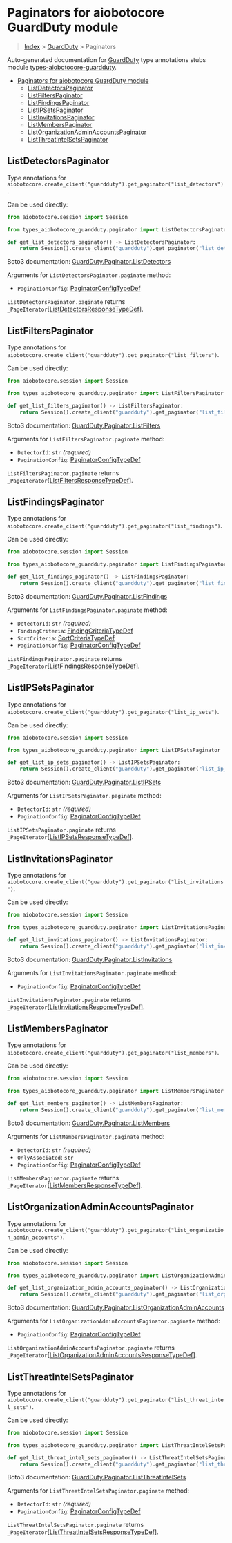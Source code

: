 <a id="paginators-for-aiobotocore-guardduty-module"></a>

# Paginators for aiobotocore GuardDuty module

> [Index](..) > [GuardDuty](.) > Paginators

Auto-generated documentation for
[GuardDuty](https://boto3.amazonaws.com/v1/documentation/api/latest/reference/services/guardduty.html#GuardDuty)
type annotations stubs module
[types-aiobotocore-guardduty](https://pypi.org/project/types-aiobotocore-guardduty/).

- [Paginators for aiobotocore GuardDuty module](#paginators-for-aiobotocore-guardduty-module)
  - [ListDetectorsPaginator](#listdetectorspaginator)
  - [ListFiltersPaginator](#listfilterspaginator)
  - [ListFindingsPaginator](#listfindingspaginator)
  - [ListIPSetsPaginator](#listipsetspaginator)
  - [ListInvitationsPaginator](#listinvitationspaginator)
  - [ListMembersPaginator](#listmemberspaginator)
  - [ListOrganizationAdminAccountsPaginator](#listorganizationadminaccountspaginator)
  - [ListThreatIntelSetsPaginator](#listthreatintelsetspaginator)

<a id="listdetectorspaginator"></a>

## ListDetectorsPaginator

Type annotations for
`aiobotocore.create_client("guardduty").get_paginator("list_detectors")`.

Can be used directly:

```python
from aiobotocore.session import Session

from types_aiobotocore_guardduty.paginator import ListDetectorsPaginator

def get_list_detectors_paginator() -> ListDetectorsPaginator:
    return Session().create_client("guardduty").get_paginator("list_detectors")
```

Boto3 documentation:
[GuardDuty.Paginator.ListDetectors](https://boto3.amazonaws.com/v1/documentation/api/latest/reference/services/guardduty.html#GuardDuty.Paginator.ListDetectors)

Arguments for `ListDetectorsPaginator.paginate` method:

- `PaginationConfig`:
  [PaginatorConfigTypeDef](./type_defs.md#paginatorconfigtypedef)

`ListDetectorsPaginator.paginate` returns
`_PageIterator`\[[ListDetectorsResponseTypeDef](./type_defs.md#listdetectorsresponsetypedef)\].

<a id="listfilterspaginator"></a>

## ListFiltersPaginator

Type annotations for
`aiobotocore.create_client("guardduty").get_paginator("list_filters")`.

Can be used directly:

```python
from aiobotocore.session import Session

from types_aiobotocore_guardduty.paginator import ListFiltersPaginator

def get_list_filters_paginator() -> ListFiltersPaginator:
    return Session().create_client("guardduty").get_paginator("list_filters")
```

Boto3 documentation:
[GuardDuty.Paginator.ListFilters](https://boto3.amazonaws.com/v1/documentation/api/latest/reference/services/guardduty.html#GuardDuty.Paginator.ListFilters)

Arguments for `ListFiltersPaginator.paginate` method:

- `DetectorId`: `str` *(required)*
- `PaginationConfig`:
  [PaginatorConfigTypeDef](./type_defs.md#paginatorconfigtypedef)

`ListFiltersPaginator.paginate` returns
`_PageIterator`\[[ListFiltersResponseTypeDef](./type_defs.md#listfiltersresponsetypedef)\].

<a id="listfindingspaginator"></a>

## ListFindingsPaginator

Type annotations for
`aiobotocore.create_client("guardduty").get_paginator("list_findings")`.

Can be used directly:

```python
from aiobotocore.session import Session

from types_aiobotocore_guardduty.paginator import ListFindingsPaginator

def get_list_findings_paginator() -> ListFindingsPaginator:
    return Session().create_client("guardduty").get_paginator("list_findings")
```

Boto3 documentation:
[GuardDuty.Paginator.ListFindings](https://boto3.amazonaws.com/v1/documentation/api/latest/reference/services/guardduty.html#GuardDuty.Paginator.ListFindings)

Arguments for `ListFindingsPaginator.paginate` method:

- `DetectorId`: `str` *(required)*
- `FindingCriteria`:
  [FindingCriteriaTypeDef](./type_defs.md#findingcriteriatypedef)
- `SortCriteria`: [SortCriteriaTypeDef](./type_defs.md#sortcriteriatypedef)
- `PaginationConfig`:
  [PaginatorConfigTypeDef](./type_defs.md#paginatorconfigtypedef)

`ListFindingsPaginator.paginate` returns
`_PageIterator`\[[ListFindingsResponseTypeDef](./type_defs.md#listfindingsresponsetypedef)\].

<a id="listipsetspaginator"></a>

## ListIPSetsPaginator

Type annotations for
`aiobotocore.create_client("guardduty").get_paginator("list_ip_sets")`.

Can be used directly:

```python
from aiobotocore.session import Session

from types_aiobotocore_guardduty.paginator import ListIPSetsPaginator

def get_list_ip_sets_paginator() -> ListIPSetsPaginator:
    return Session().create_client("guardduty").get_paginator("list_ip_sets")
```

Boto3 documentation:
[GuardDuty.Paginator.ListIPSets](https://boto3.amazonaws.com/v1/documentation/api/latest/reference/services/guardduty.html#GuardDuty.Paginator.ListIPSets)

Arguments for `ListIPSetsPaginator.paginate` method:

- `DetectorId`: `str` *(required)*
- `PaginationConfig`:
  [PaginatorConfigTypeDef](./type_defs.md#paginatorconfigtypedef)

`ListIPSetsPaginator.paginate` returns
`_PageIterator`\[[ListIPSetsResponseTypeDef](./type_defs.md#listipsetsresponsetypedef)\].

<a id="listinvitationspaginator"></a>

## ListInvitationsPaginator

Type annotations for
`aiobotocore.create_client("guardduty").get_paginator("list_invitations")`.

Can be used directly:

```python
from aiobotocore.session import Session

from types_aiobotocore_guardduty.paginator import ListInvitationsPaginator

def get_list_invitations_paginator() -> ListInvitationsPaginator:
    return Session().create_client("guardduty").get_paginator("list_invitations")
```

Boto3 documentation:
[GuardDuty.Paginator.ListInvitations](https://boto3.amazonaws.com/v1/documentation/api/latest/reference/services/guardduty.html#GuardDuty.Paginator.ListInvitations)

Arguments for `ListInvitationsPaginator.paginate` method:

- `PaginationConfig`:
  [PaginatorConfigTypeDef](./type_defs.md#paginatorconfigtypedef)

`ListInvitationsPaginator.paginate` returns
`_PageIterator`\[[ListInvitationsResponseTypeDef](./type_defs.md#listinvitationsresponsetypedef)\].

<a id="listmemberspaginator"></a>

## ListMembersPaginator

Type annotations for
`aiobotocore.create_client("guardduty").get_paginator("list_members")`.

Can be used directly:

```python
from aiobotocore.session import Session

from types_aiobotocore_guardduty.paginator import ListMembersPaginator

def get_list_members_paginator() -> ListMembersPaginator:
    return Session().create_client("guardduty").get_paginator("list_members")
```

Boto3 documentation:
[GuardDuty.Paginator.ListMembers](https://boto3.amazonaws.com/v1/documentation/api/latest/reference/services/guardduty.html#GuardDuty.Paginator.ListMembers)

Arguments for `ListMembersPaginator.paginate` method:

- `DetectorId`: `str` *(required)*
- `OnlyAssociated`: `str`
- `PaginationConfig`:
  [PaginatorConfigTypeDef](./type_defs.md#paginatorconfigtypedef)

`ListMembersPaginator.paginate` returns
`_PageIterator`\[[ListMembersResponseTypeDef](./type_defs.md#listmembersresponsetypedef)\].

<a id="listorganizationadminaccountspaginator"></a>

## ListOrganizationAdminAccountsPaginator

Type annotations for
`aiobotocore.create_client("guardduty").get_paginator("list_organization_admin_accounts")`.

Can be used directly:

```python
from aiobotocore.session import Session

from types_aiobotocore_guardduty.paginator import ListOrganizationAdminAccountsPaginator

def get_list_organization_admin_accounts_paginator() -> ListOrganizationAdminAccountsPaginator:
    return Session().create_client("guardduty").get_paginator("list_organization_admin_accounts")
```

Boto3 documentation:
[GuardDuty.Paginator.ListOrganizationAdminAccounts](https://boto3.amazonaws.com/v1/documentation/api/latest/reference/services/guardduty.html#GuardDuty.Paginator.ListOrganizationAdminAccounts)

Arguments for `ListOrganizationAdminAccountsPaginator.paginate` method:

- `PaginationConfig`:
  [PaginatorConfigTypeDef](./type_defs.md#paginatorconfigtypedef)

`ListOrganizationAdminAccountsPaginator.paginate` returns
`_PageIterator`\[[ListOrganizationAdminAccountsResponseTypeDef](./type_defs.md#listorganizationadminaccountsresponsetypedef)\].

<a id="listthreatintelsetspaginator"></a>

## ListThreatIntelSetsPaginator

Type annotations for
`aiobotocore.create_client("guardduty").get_paginator("list_threat_intel_sets")`.

Can be used directly:

```python
from aiobotocore.session import Session

from types_aiobotocore_guardduty.paginator import ListThreatIntelSetsPaginator

def get_list_threat_intel_sets_paginator() -> ListThreatIntelSetsPaginator:
    return Session().create_client("guardduty").get_paginator("list_threat_intel_sets")
```

Boto3 documentation:
[GuardDuty.Paginator.ListThreatIntelSets](https://boto3.amazonaws.com/v1/documentation/api/latest/reference/services/guardduty.html#GuardDuty.Paginator.ListThreatIntelSets)

Arguments for `ListThreatIntelSetsPaginator.paginate` method:

- `DetectorId`: `str` *(required)*
- `PaginationConfig`:
  [PaginatorConfigTypeDef](./type_defs.md#paginatorconfigtypedef)

`ListThreatIntelSetsPaginator.paginate` returns
`_PageIterator`\[[ListThreatIntelSetsResponseTypeDef](./type_defs.md#listthreatintelsetsresponsetypedef)\].
